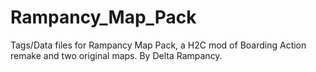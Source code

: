 # Rampancy_Map_Pack
Tags/Data files for Rampancy Map Pack, a H2C mod of Boarding Action remake and two original maps. By Delta Rampancy.
